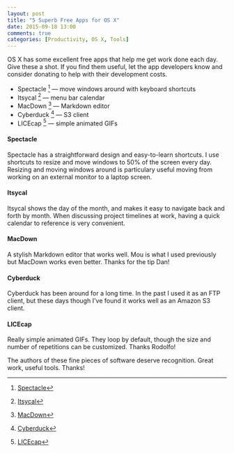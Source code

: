 ```yaml
---
layout: post
title: "5 Superb Free Apps for OS X"
date: 2015-09-18 13:00
comments: true
categories: [Productivity, OS X, Tools]
---
```


OS X has some excellent free apps that help me get work done each day. Give these a shot. If you find them useful, let the app developers know and consider donating to help with their development costs.

 * Spectacle [^spec] &mdash; move windows around with keyboard shortcuts
 * Itsycal [^itsycal] &mdash; menu bar calendar
 * MacDown [^mac] &mdash; Markdown editor
 * Cyberduck [^duck] &mdash; S3 client
 * LICEcap [^lice] &mdash; simple animated GIFs

#### Spectacle

Spectacle has a straightforward design and easy-to-learn shortcuts. I use shortcuts to resize and move windows to 50% of the screen every day. Resizing and moving windows around is particulary useful moving from working on an external monitor to a laptop screen.

#### Itsycal

Itsycal shows the day of the month, and makes it easy to navigate back and forth by month. When discussing project timelines at work, having a quick calendar to reference is very convenient.

#### MacDown

A stylish Markdown editor that works well. Mou is what I used previously but MacDown works even better. Thanks for the tip Dan!

#### Cyberduck

Cyberduck has been around for a long time. In the past I used it as an FTP client, but these days though I've found it works well as an Amazon S3 client.

#### LICEcap

Really simple animated GIFs. They loop by default, though the size and number of repetitions can be customized. Thanks Rodolfo!


The authors of these fine pieces of software deserve recognition. Great work, useful tools. Thanks!


[^itsycal]: [Itsycal](http://www.mowglii.com/itsycal/)

[^spec]: [Spectacle](https://www.spectacleapp.com/)

[^mac]: [MacDown](http://macdown.uranusjr.com/)

[^duck]: [Cyberduck](https://cyberduck.io/?l=en)

[^lice]: [LICEcap](http://licecap.en.softonic.com/?ex=SWH-1740.1)